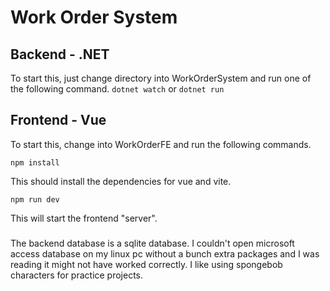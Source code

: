# Work Order System

## Backend - .NET

To start this, just change directory into WorkOrderSystem and run one of the following command.
`dotnet watch` or `dotnet run`

## Frontend - Vue

To start this, change into WorkOrderFE and run the following commands.

`npm install`

This should install the dependencies for vue and vite.

`npm run dev`

This will start the frontend "server".

###

The backend database is a sqlite database. I couldn't open microsoft access database on my linux pc without a bunch extra packages and I was reading it might not have worked correctly. I like using spongebob characters for practice projects.
